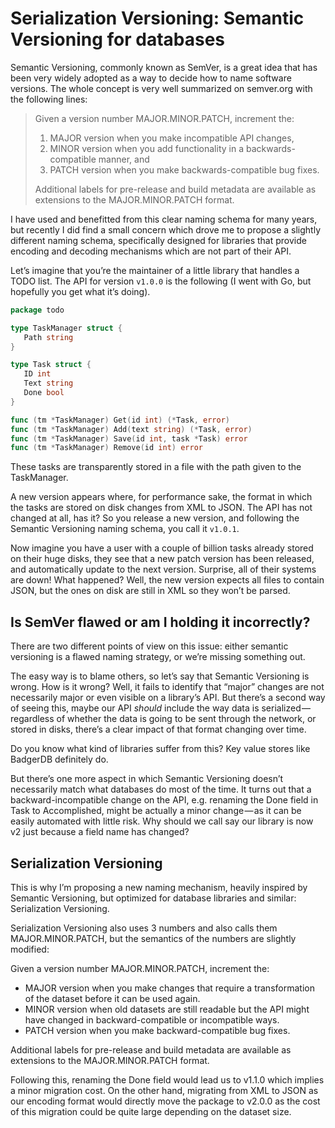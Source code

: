 # Serialization Versioning: Semantic Versioning for databases

Semantic Versioning, commonly known as SemVer, is a great idea that has been very widely adopted as a way to decide how to name software versions. The whole concept is very well summarized on semver.org with the following lines:

> Given a version number MAJOR.MINOR.PATCH, increment the:
> 
> 1. MAJOR version when you make incompatible API changes,
> 2. MINOR version when you add functionality in a backwards-compatible manner, and
> 3. PATCH version when you make backwards-compatible bug fixes.
> 
> Additional labels for pre-release and build metadata are available as extensions to the MAJOR.MINOR.PATCH format.

I have used and benefitted from this clear naming schema for many years, but recently I did find a small concern which drove me to propose a slightly different naming schema, specifically designed for libraries that provide encoding and decoding mechanisms which are not part of their API.

Let’s imagine that you’re the maintainer of a little library that handles a TODO list. The API for version `v1.0.0` is the following (I went with Go, but hopefully you get what it’s doing).

```go
package todo

type TaskManager struct {
   Path string
}

type Task struct {
   ID int
   Text string
   Done bool
}

func (tm *TaskManager) Get(id int) (*Task, error)
func (tm *TaskManager) Add(text string) (*Task, error)
func (tm *TaskManager) Save(id int, task *Task) error
func (tm *TaskManager) Remove(id int) error
```

These tasks are transparently stored in a file with the path given to the TaskManager.

A new version appears where, for performance sake, the format in which the tasks are stored on disk changes from XML to JSON. The API has not changed at all, has it? So you release a new version, and following the Semantic Versioning naming schema, you call it `v1.0.1`.

Now imagine you have a user with a couple of billion tasks already stored on their huge disks, they see that a new patch version has been released, and automatically update to the next version. Surprise, all of their systems are down!
What happened? Well, the new version expects all files to contain JSON, but the ones on disk are still in XML so they won’t be parsed.

## Is SemVer flawed or am I holding it incorrectly?

There are two different points of view on this issue: either semantic versioning is a flawed naming strategy, or we’re missing something out.

The easy way is to blame others, so let’s say that Semantic Versioning is wrong. How is it wrong? Well, it fails to identify that “major” changes are not necessarily major or even visible on a library’s API.
But there’s a second way of seeing this, maybe our API *should* include the way data is serialized — regardless of whether the data is going to be sent through the network, or stored in disks, there’s a clear impact of that format changing over time.

Do you know what kind of libraries suffer from this? Key value stores like BadgerDB definitely do.

But there’s one more aspect in which Semantic Versioning doesn’t necessarily match what databases do most of the time. It turns out that a backward-incompatible change on the API, e.g. renaming the Done field in Task to Accomplished, might be actually a minor change — as it can be easily automated with little risk. Why should we call say our library is now v2 just because a field name has changed?

## Serialization Versioning

This is why I’m proposing a new naming mechanism, heavily inspired by Semantic Versioning, but optimized for database libraries and similar: Serialization Versioning.

Serialization Versioning also uses 3 numbers and also calls them MAJOR.MINOR.PATCH, but the semantics of the numbers are slightly modified:

Given a version number MAJOR.MINOR.PATCH, increment the:

- MAJOR version when you make changes that require a transformation of the dataset before it can be used again.
- MINOR version when old datasets are still readable but the API might have changed in backward-compatible or incompatible ways.
- PATCH version when you make backward-compatible bug fixes.

Additional labels for pre-release and build metadata are available as extensions to the MAJOR.MINOR.PATCH format.

Following this, renaming the Done field would lead us to v1.1.0 which implies a minor migration cost. On the other hand, migrating from XML to JSON as our encoding format would directly move the package to v2.0.0 as the cost of this migration could be quite large depending on the dataset size.
